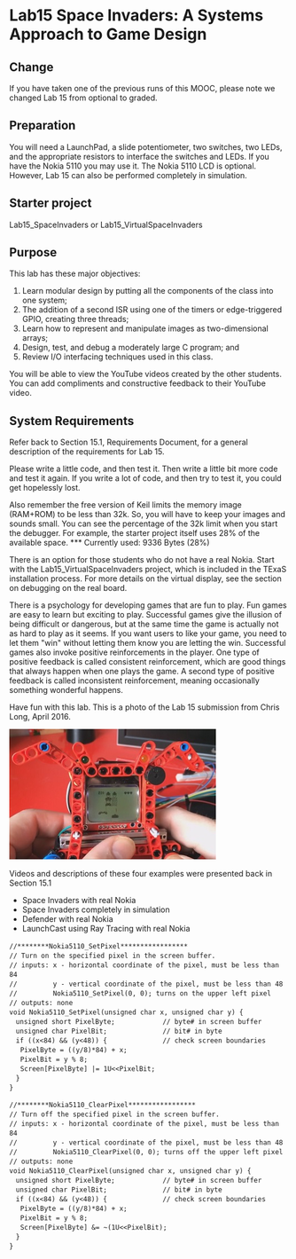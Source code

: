 
# Lab15 Space Invaders: A Systems Approach to Game Design  

## Change

If you have taken one of the previous runs of this MOOC, please note we changed Lab 15 from optional to graded.

## Preparation

You will need a LaunchPad, a slide potentiometer, two switches, two LEDs, and the appropriate resistors to interface the switches and LEDs. If you have the Nokia 5110 you may use it. The Nokia 5110 LCD is optional. However, Lab 15 can also be performed completely in simulation.

## Starter project  
Lab15_SpaceInvaders or Lab15_VirtualSpaceInvaders

## Purpose  
This lab has these major objectives:

1. Learn modular design by putting all the components of the class into one system;
2. The addition of a second ISR using one of the timers or edge-triggered GPIO, creating three threads;
3. Learn how to represent and manipulate images as two-dimensional arrays;
4. Design, test, and debug a moderately large C program; and
5. Review I/O interfacing techniques used in this class. 

You will be able to view the YouTube videos created by the other students. You can add compliments and constructive feedback to their YouTube video.

## System Requirements

Refer back to Section 15.1, Requirements Document, for a general description of the requirements for Lab 15.

Please write a little code, and then test it. Then write a little bit more code and test it again. If you write a lot of code, and then try to test it, you could get hopelessly lost.

Also remember the free version of Keil limits the memory image (RAM+ROM) to be less than 32k. So, you will have to keep your images and sounds small. You can see the percentage of the 32k limit when you start the debugger. For example, the starter project itself uses 28% of the available space.
*** Currently used: 9336 Bytes (28%)

There is an option for those students who do not have a real Nokia. Start with the Lab15_VirtualSpaceInvaders project, which is included in the TExaS installation process. For more details on the virtual display, see the section on debugging on the real board.

There is a psychology for developing games that are fun to play. Fun games are easy to learn but exciting to play. Successful games give the illusion of being difficult or dangerous, but at the same time the game is actually not as hard to play as it seems. If you want users to like your game, you need to let them "win" without letting them know you are letting the win. Successful games also invoke positive reinforcements in the player. One type of positive feedback is called consistent reinforcement, which are good things that always happen when one plays the game. A second type of positive feedback is called inconsistent reinforcement, meaning occasionally something wonderful happens.

Have fun with this lab. This is a photo of the Lab 15 submission from Chris Long, April 2016.

![Submission Photo](https://github.com/jeff-daniels/UTAustinX-Embedded-Systems/blob/main/Lab15_SpaceInvaders/Lab15.jpg)

Videos and descriptions of these four examples were presented back in Section 15.1

- Space Invaders with real Nokia
- Space Invaders completely in simulation
- Defender with real Nokia
- LaunchCast using Ray Tracing with real Nokia

`//********Nokia5110_SetPixel*****************`  
`// Turn on the specified pixel in the screen buffer.`  
`// inputs: x - horizontal coordinate of the pixel, must be less than 84`  
`//         y - vertical coordinate of the pixel, must be less than 48`  
`//         Nokia5110_SetPixel(0, 0); turns on the upper left pixel`  
`// outputs: none`  
`void Nokia5110_SetPixel(unsigned char x, unsigned char y) {`  
&nbsp;&nbsp; `unsigned short PixelByte;            // byte# in screen buffer`  
&nbsp;&nbsp; `unsigned char PixelBit;              // bit# in byte`  
&nbsp;&nbsp; `if ((x<84) && (y<48)) {              // check screen boundaries`  
&nbsp;&nbsp;&nbsp;&nbsp; `PixelByte = ((y/8)*84) + x;`  
&nbsp;&nbsp;&nbsp;&nbsp; `PixelBit = y % 8;`  
&nbsp;&nbsp;&nbsp;&nbsp; `Screen[PixelByte] |= 1U<<PixelBit;`  
&nbsp;&nbsp; `}`  
`}`  

`//********Nokia5110_ClearPixel*****************`  
`// Turn off the specified pixel in the screen buffer.`  
`// inputs: x - horizontal coordinate of the pixel, must be less than 84`  
`//         y - vertical coordinate of the pixel, must be less than 48`  
`//         Nokia5110_ClearPixel(0, 0); turns off the upper left pixel`  
`// outputs: none`  
`void Nokia5110_ClearPixel(unsigned char x, unsigned char y) {`  
&nbsp;&nbsp;  `unsigned short PixelByte;            // byte# in screen buffer`  
&nbsp;&nbsp;  `unsigned char PixelBit;              // bit# in byte`  
&nbsp;&nbsp;  `if ((x<84) && (y<48)) {              // check screen boundaries`  
&nbsp;&nbsp;&nbsp;&nbsp;    `PixelByte = ((y/8)*84) + x;`  
&nbsp;&nbsp;&nbsp;&nbsp;    `PixelBit = y % 8;`  
&nbsp;&nbsp;&nbsp;&nbsp;    `Screen[PixelByte] &= ~(1U<<PixelBit);`  
&nbsp;&nbsp;  `}`  
`}`  
